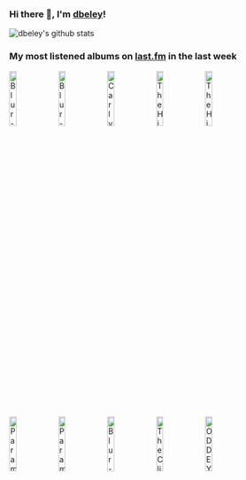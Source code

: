 ### Hi there 👋, I'm [dbeley](https://dbeley.ovh/en)!

![dbeley's github stats](https://github-readme-stats.vercel.app/api?username=dbeley)

### My most listened albums on [last.fm](https://www.last.fm/user/d_beley) in the last week

[<img src='https://lastfm.freetls.fastly.net/i/u/300x300/19e7df241eead2786c81e5f50c4f3364.png' width='16%' height='16%' alt='Blur - Parklife'>](https://www.last.fm/music/blur/parklife)&nbsp;
[<img src='https://lastfm.freetls.fastly.net/i/u/300x300/a7a698e683bc7e7269dc113e986f2d4f.jpg' width='16%' height='16%' alt='Blur - Modern Life Is Rubbish'>](https://www.last.fm/music/blur/modern%2blife%2bis%2brubbish)&nbsp;
[<img src='https://lastfm.freetls.fastly.net/i/u/300x300/fa8aa6b3a9381871d7b0050f0dd2155a.jpg' width='16%' height='16%' alt='Carly Rae Jepsen - The Loveliest Time'>](https://www.last.fm/music/carly%2brae%2bjepsen/the%2bloveliest%2btime)&nbsp;
[<img src='https://lastfm.freetls.fastly.net/i/u/300x300/5a7128a155b98e400acf1c646f992d15.jpg' width='16%' height='16%' alt='The High Llamas - Cold And Bouncy'>](https://www.last.fm/music/the%2bhigh%2bllamas/cold%2band%2bbouncy)&nbsp;
[<img src='https://lastfm.freetls.fastly.net/i/u/300x300/5705fee9d4356ad2458953b37a86a5a1.jpg' width='16%' height='16%' alt='The High Llamas - Gideon Gaye'>](https://www.last.fm/music/the%2bhigh%2bllamas/gideon%2bgaye)&nbsp;
<br>
[<img src='https://lastfm.freetls.fastly.net/i/u/300x300/b7a4b3000d0c431fbce299986ac51c48.png' width='16%' height='16%' alt='Paramore - RIOT!'>](https://www.last.fm/music/paramore/riot%2521)&nbsp;
[<img src='https://lastfm.freetls.fastly.net/i/u/300x300/32d1f1aaa8e038d36c10eec0dcd20225.jpg' width='16%' height='16%' alt='Paramore - This Is Why'>](https://www.last.fm/music/paramore/this%2bis%2bwhy)&nbsp;
[<img src='https://lastfm.freetls.fastly.net/i/u/300x300/34b456a2ef7cc01318b366c4df454452.png' width='16%' height='16%' alt='Blur - The Ballad of Darren'>](https://www.last.fm/music/blur/the%2bballad%2bof%2bdarren)&nbsp;
[<img src='https://lastfm.freetls.fastly.net/i/u/300x300/905593398b064299a5b9fd4c9de66d7c.jpg' width='16%' height='16%' alt='The Clientele - Suburban Light'>](https://www.last.fm/music/the%2bclientele/suburban%2blight)&nbsp;
[<img src='https://lastfm.freetls.fastly.net/i/u/300x300/82997d306d50f466c2c839b2ade78ea5.jpg' width='16%' height='16%' alt='ODD EYE CIRCLE - ODD EYE CIRCLE <Version Up>'>](https://www.last.fm/music/odd%2beye%2bcircle/odd%2beye%2bcircle%2b%253cversion%2bup%253e)&nbsp;
<br>

